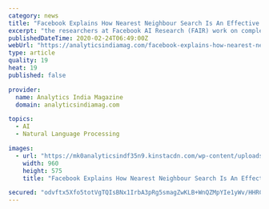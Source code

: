 ```yaml
---
category: news
title: "Facebook Explains How Nearest Neighbour Search Is An Effective Approach For Language Modelling In The Long Tail"
excerpt: "the researchers at Facebook AI Research (FAIR) work on complex problems to deploy robust language translation solutions. It spans the topics such as deep learning, natural language processing, text normalisation, word sense disambiguation and much more. Recently, the researchers at Facebook AI Research presented a new language modelling ..."
publishedDateTime: 2020-02-24T06:49:00Z
webUrl: "https://analyticsindiamag.com/facebook-explains-how-nearest-neighbour-search-is-an-effective-approach-for-language-modelling-in-the-long-tail/"
type: article
quality: 19
heat: 19
published: false

provider:
  name: Analytics India Magazine
  domain: analyticsindiamag.com

topics:
  - AI
  - Natural Language Processing

images:
  - url: "https://mk0analyticsindf35n9.kinstacdn.com/wp-content/uploads/2020/02/aim_.jpg"
    width: 960
    height: 575
    title: "Facebook Explains How Nearest Neighbour Search Is An Effective Approach For Language Modelling In The Long Tail"

secured: "odvftx5Xfo5totVgTQIsBNx1IrbA3pRg5smagZwKLB+WnQZMpYIe1yWv/HHRCSdSWLl1LU8xihC/iGmzJhaBwa2dCX5p3Cb065Ourjo4AnYMAEOwI1qP4BTiVwQayC+dc4clcPaMO8/rjVVQQEJkdtH/plKqdQJIOGaEPZYKcMw0BqqqYL+4SAaLZpdQK6nn8F+JETAfoPBwBF8sjUeNuG9K+rGp+Bwqp2SAnFjsW/CTb8NBdaMCeooG1D+e9lrmC/n4JlJrmIjAU6md5VLl9h7YGQxZlofiGJ9+O6hNyoDUPKpMEQR8XL91/yf37D9n9Ej1spv+6tnb5SsjRbMOM/AmtmxSqg+RcNUBmTpm+bGh9pzv+ciqxrQBaA1KEeW9GWZ4kZZJ+wKzsL/wYoBZPbeNqvMfyPnzM7y8i1pyPGhIkhxvni1uGJSic59sNlyG1IZp3hBfKsE33bZv9Ln3xt/D9lhS9yGtxkSpa7lLXKo=;kL/skFU4roA3Txr/470qKQ=="
---
```



